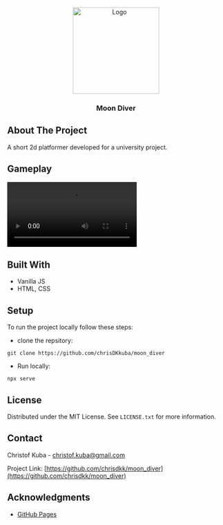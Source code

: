<a name="readme-top"></a>

<!-- PROJECT LOGO -->
<br />
<div align="center">
  <a href="https://github.com/chrisDKkuba/moon_diver">
    <img src="assets/Start_screen.png" alt="Logo" height="200">
  </a>
  <h3 align="center">Moon Diver</h3>
</div>

<!-- ABOUT THE PROJECT -->
## About The Project

A short 2d platformer developed for a university project.

## Gameplay

<video src="./gameplay.mov" controls="controls" style="max-width: 730px;">
</video>

## Built With

* Vanilla JS
* HTML, CSS

## Setup
To run the project locally follow these steps:
* clone the repsitory:
```
git clone https://github.com/chrisDKkuba/moon_diver
```
* Run locally:
```
npx serve
```

<!-- LICENSE -->
## License

Distributed under the MIT License. See `LICENSE.txt` for more information.



<!-- CONTACT -->
## Contact

Christof Kuba - christof.kuba@gmail.com

Project Link: [https://github.com/chrisdkk/moon_diver](https://github.com/chrisdkk/moon_diver)


<!-- ACKNOWLEDGMENTS -->
## Acknowledgments

* [GitHub Pages](https://pages.github.com)
